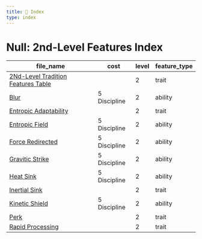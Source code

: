 ```yaml
---
title: 📑 Index
type: index
---
```


# Null: 2nd-Level Features Index

| file_name                                                                         | cost         | level | feature_type |
| --------------------------------------------------------------------------------- | ------------ | ----- | ------------ |
| [2Nd-Level Tradition Features Table](../2Nd-Level%20Tradition%20Features%20Table) |              | 2     | trait        |
| [Blur](../Blur)                                                                   | 5 Discipline | 2     | ability      |
| [Entropic Adaptability](../Entropic%20Adaptability)                               |              | 2     | trait        |
| [Entropic Field](../Entropic%20Field)                                             | 5 Discipline | 2     | ability      |
| [Force Redirected](../Force%20Redirected)                                         | 5 Discipline | 2     | ability      |
| [Gravitic Strike](../Gravitic%20Strike)                                           | 5 Discipline | 2     | ability      |
| [Heat Sink](../Heat%20Sink)                                                       | 5 Discipline | 2     | ability      |
| [Inertial Sink](../Inertial%20Sink)                                               |              | 2     | trait        |
| [Kinetic Shield](../Kinetic%20Shield)                                             | 5 Discipline | 2     | ability      |
| [Perk](../Perk)                                                                   |              | 2     | trait        |
| [Rapid Processing](../Rapid%20Processing)                                         |              | 2     | trait        |
